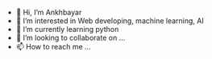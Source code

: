 - 👋 Hi, I’m Ankhbayar
- 👀 I’m interested in Web developing, machine learning, AI
- 🌱 I’m currently learning python
- 💞️ I’m looking to collaborate on ...
- 📫 How to reach me ...

<!---
AnkhaaM/AnkhaaM is a ✨ special ✨ repository because its `README.md` (this file) appears on your GitHub profile.
You can click the Preview link to take a look at your changes.
--->
